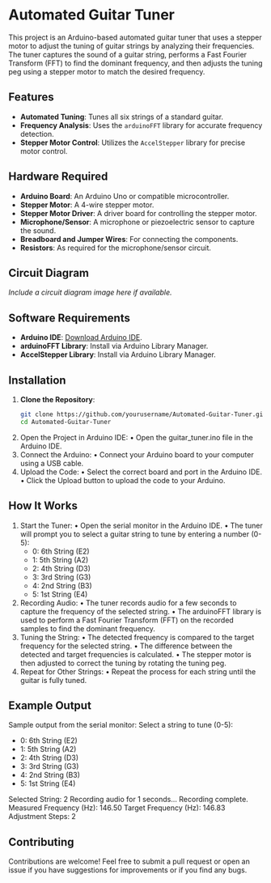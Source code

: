 # Automated Guitar Tuner

This project is an Arduino-based automated guitar tuner that uses a stepper motor to adjust the tuning of guitar strings by analyzing their frequencies. The tuner captures the sound of a guitar string, performs a Fast Fourier Transform (FFT) to find the dominant frequency, and then adjusts the tuning peg using a stepper motor to match the desired frequency.

## Features
- **Automated Tuning**: Tunes all six strings of a standard guitar.
- **Frequency Analysis**: Uses the `arduinoFFT` library for accurate frequency detection.
- **Stepper Motor Control**: Utilizes the `AccelStepper` library for precise motor control.

## Hardware Required
- **Arduino Board**: An Arduino Uno or compatible microcontroller.
- **Stepper Motor**: A 4-wire stepper motor.
- **Stepper Motor Driver**: A driver board for controlling the stepper motor.
- **Microphone/Sensor**: A microphone or piezoelectric sensor to capture the sound.
- **Breadboard and Jumper Wires**: For connecting the components.
- **Resistors**: As required for the microphone/sensor circuit.

## Circuit Diagram
*Include a circuit diagram image here if available.*

## Software Requirements
- **Arduino IDE**: [Download Arduino IDE](https://www.arduino.cc/en/software).
- **arduinoFFT Library**: Install via Arduino Library Manager.
- **AccelStepper Library**: Install via Arduino Library Manager.

## Installation

1. **Clone the Repository**:
   ```bash
   git clone https://github.com/yourusername/Automated-Guitar-Tuner.git
   cd Automated-Guitar-Tuner
2.	Open the Project in Arduino IDE:
	•	Open the guitar_tuner.ino file in the Arduino IDE.
3.	Connect the Arduino:
	•	Connect your Arduino board to your computer using a USB cable.
4.	Upload the Code:
	•	Select the correct board and port in the Arduino IDE.
	•	Click the Upload button to upload the code to your Arduino.

## How It Works

1.	Start the Tuner:
	•	Open the serial monitor in the Arduino IDE.
	•	The tuner will prompt you to select a guitar string to tune by entering a number (0-5):
	- 0: 6th String (E2)
	- 1: 5th String (A2)
	- 2: 4th String (D3)
	- 3: 3rd String (G3)
	- 4: 2nd String (B3)
	- 5: 1st String (E4)
2.	Recording Audio:
	•	The tuner records audio for a few seconds to capture the frequency of the selected string.
	•	The arduinoFFT library is used to perform a Fast Fourier Transform (FFT) on the recorded samples to find the dominant frequency.
3.	Tuning the String:
	•	The detected frequency is compared to the target frequency for the selected string.
	•	The difference between the detected and target frequencies is calculated.
	•	The stepper motor is then adjusted to correct the tuning by rotating the tuning peg.
4.	Repeat for Other Strings:
	•	Repeat the process for each string until the guitar is fully tuned.

## Example Output

Sample output from the serial monitor:
Select a string to tune (0-5):
- 0: 6th String (E2)
- 1: 5th String (A2)
- 2: 4th String (D3)
- 3: 3rd String (G3)
- 4: 2nd String (B3)
- 5: 1st String (E4)

Selected String: 2
Recording audio for 1 seconds...
Recording complete.
Measured Frequency (Hz): 146.50
Target Frequency (Hz): 146.83
Adjustment Steps: 2

## Contributing

Contributions are welcome! Feel free to submit a pull request or open an issue if you have suggestions for improvements or if you find any bugs.
